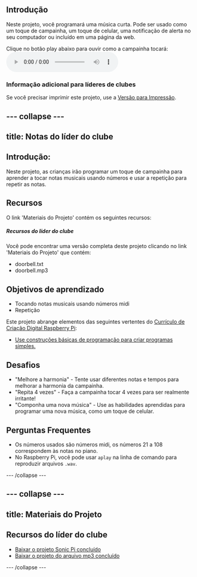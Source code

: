 ## Introdução

Neste projeto, você programará uma música curta. Pode ser usado como um toque de campainha, um toque de celular, uma notificação de alerta no seu computador ou incluído em uma página da web.

<div id="audio-preview" class="pdf-hidden">
Clique no botão play abaixo para ouvir como a campainha tocará: 
<audio controls preload> 
  <source src="resources/doorbell.mp3" type="audio/mpeg"> 
Seu navegador não suporta o elemento de <code>áudio</code>. 
</audio>
</div>

### Informação adicional para líderes de clubes

Se você precisar imprimir este projeto, use a [Versão para Impressão](https://projects.raspberrypi.org/pt-BR/projects/compose-tune/print).

--- collapse ---
---
title: Notas do líder do clube
---

## Introdução:

Neste projeto, as crianças irão programar um toque de campainha para aprender a tocar notas musicais usando números e usar a repetição para repetir as notas.

## Recursos

O link 'Materiais do Projeto' contém os seguintes recursos:

##### Recursos do líder do clube

Você pode encontrar uma versão completa deste projeto clicando no link 'Materiais do Projeto' que contém:

* doorbell.txt
* doorbell.mp3

## Objetivos de aprendizado

* Tocando notas musicais usando números midi
* Repetição

Este projeto abrange elementos das seguintes vertentes do [Currículo de Criação Digital Raspberry Pi](https://rpf.io/curriculum):

* [Use construções básicas de programação para criar programas simples.](https://www.raspberrypi.org/curriculum/programming/creator)

## Desafios

* "Melhore a harmonia" - Tente usar diferentes notas e tempos para melhorar a harmonia da campainha.
* "Repita 4 vezes" - Faça a campainha tocar 4 vezes para ser realmente irritante!
* "Componha uma nova música" - Use as habilidades aprendidas para programar uma nova música, como um toque de celular.

## Perguntas Frequentes

* Os números usados são números midi, os números 21 a 108 correspondem às notas no piano.
* No Raspberry Pi, você pode usar `aplay` na linha de comando para reproduzir arquivos `.wav`.

--- /collapse ---

--- collapse ---
---
title: Materiais do Projeto
---

## Recursos do líder do clube

* [Baixar o projeto Sonic Pi concluído](resources/doorbell.txt)
* [Baixar o projeto do arquivo mp3 concluído](resources/doorbell.mp3)

--- /collapse ---